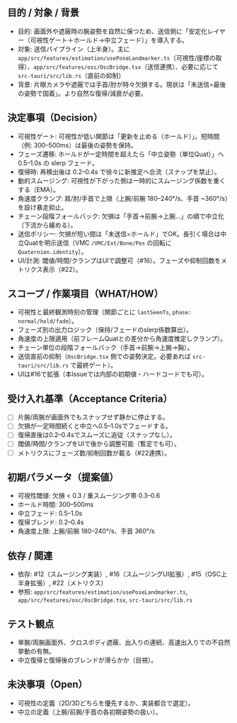 ## 目的 / 対象 / 背景
- 目的: 画面外や遮蔽時の腕姿勢を自然に保つため、送信側に「安定化レイヤー（可視性ゲート＋ホールド→中立フェード）」を導入する。
- 対象: 送信パイプライン（上半身）。主に `app/src/features/estimation/usePoseLandmarker.ts`（可視性/座標の取得）、`app/src/features/osc/OscBridge.tsx`（送信連携）、必要に応じて `src-tauri/src/lib.rs`（直前の抑制）
- 背景: 片眼カメラや遮蔽では手首/肘が時々欠損する。現状は「未送信=最後の姿勢で固着」。より自然な復帰/減衰が必要。

## 決定事項（Decision）
- 可視性ゲート: 可視性が低い関節は「更新を止める（ホールド）」。短時間（例: 300–500ms）は最後の姿勢を保持。
- フェーズ遷移: ホールドが一定時間を超えたら「中立姿勢（単位Quat）」へ 0.5–1.0s の slerp フェード。
- 復帰時: 再検出後は 0.2–0.4s で徐々に新推定へ合流（スナップを禁止）。
- 動的スムージング: 可視性が下がった側は一時的にスムージング係数を重くする（EMA）。
- 角速度クランプ: 肩/肘/手首で上限（上腕/前腕 180–240°/s、手首 ~360°/s）を設け暴走抑止。
- チェーン段階フォールバック: 欠損は「手首→前腕→上腕…」の順で中立化（下流から緩める）。
- 送信ポリシー: 欠損が短い間は「未送信=ホールド」でOK。長引く場合は中立Quatを明示送信（VMC `/VMC/Ext/Bone/Pos` の回転に `Quaternion.identity`）。
- UI/計測: 閾値/時間/クランプはUIで調整可（#16）。フェーズや抑制回数をメトリクス表示（#22）。

## スコープ / 作業項目（WHAT/HOW）
- 可視性と最終観測時刻の管理（関節ごとに `lastSeenTs`, `phase: normal/hold/fade`）。
- フェーズ別の出力ロジック（保持/フェードのslerp係数算出）。
- 角速度の上限適用（前フレームQuatとの差分から角速度推定しクランプ）。
- チェーン単位の段階フォールバック（手首→前腕→上腕→胸）。
- 送信直前の抑制（`OscBridge.tsx` 側での姿勢決定。必要あれば `src-tauri/src/lib.rs` で最終ゲート）。
- UIは#16で拡張（本Issueでは内部の初期値・ハードコードでも可）。

## 受け入れ基準（Acceptance Criteria）
- [ ] 片腕/両腕が画面外でもスナップせず静かに停止する。
- [ ] 欠損が一定時間続くと中立へ0.5–1.0sでフェードする。
- [ ] 復帰直後は0.2–0.4sでスムーズに追従（スナップなし）。
- [ ] 閾値/時間/クランプをUIで後から調整可能（暫定でも可）。
- [ ] メトリクスにフェーズ数/抑制回数が載る（#22連携）。

## 初期パラメータ（提案値）
- 可視性閾値: 欠損 < 0.3 / 重スムージング帯 0.3–0.6
- ホールド時間: 300–500ms
- 中立フェード: 0.5–1.0s
- 復帰ブレンド: 0.2–0.4s
- 角速度上限: 上腕/前腕 180–240°/s、手首 360°/s

## 依存 / 関連
- 依存: #12（スムージング実装）, #16（スムージングUI拡張）, #15（OSC上半身拡張）, #22（メトリクス）
- 参照: `app/src/features/estimation/usePoseLandmarker.ts`, `app/src/features/osc/OscBridge.tsx`, `src-tauri/src/lib.rs`

## テスト観点
- 単腕/両腕画面外、クロスボディ遮蔽、出入りの連続、高速出入りでの不自然挙動の有無。
- 中立復帰と復帰後のブレンドが滑らかか（目視）。

## 未決事項（Open）
- 可視性の定義（2D/3Dどちらを優先するか、実装都合で選定）。
- 中立の定義（上腕/前腕/手首の各初期姿勢の扱い）。

